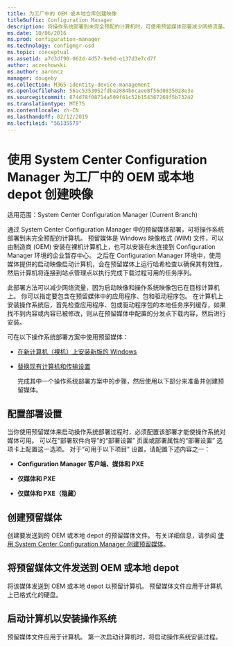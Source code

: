 ```yaml
---
title: 为工厂中的 OEM 或本地仓库创建映像
titleSuffix: Configuration Manager
description: 将操作系统部署到未完全预配的计算机时，可使用预留媒体部署减少网络流量。
ms.date: 10/06/2016
ms.prod: configuration-manager
ms.technology: configmgr-osd
ms.topic: conceptual
ms.assetid: a7d3df90-062d-4d57-9e9d-e137d3e7cd7f
author: aczechowski
ms.author: aaroncz
manager: dougeby
ms.collection: M365-identity-device-management
ms.openlocfilehash: 56ac5353052fdba2884b6caee8f56d0835028e3e
ms.sourcegitcommit: 874d78f08714a509f61c52b154387268f5b73242
ms.translationtype: MTE75
ms.contentlocale: zh-CN
ms.lasthandoff: 02/12/2019
ms.locfileid: "56135579"
---
```

# <a name="create-an-image-for-an-oem-in-factory-or-a-local-depot-with-system-center-configuration-manager"></a>使用 System Center Configuration Manager 为工厂中的 OEM 或本地 depot 创建映像

适用范围：System Center Configuration Manager (Current Branch)

通过 System Center Configuration Manager 中的预留媒体部署，可将操作系统部署到未完全预配的计算机。 预留媒体是 Windows 映像格式 (WIM) 文件，可以由制造商 (OEM) 安装在裸机计算机上，也可以安装在未连接到 Configuration Manager 环境的企业暂存中心。 之后在 Configuration Manager 环境中，使用媒体提供的启动映像启动计算机，会在预留媒体上运行哈希检查以确保其有效性，然后计算机将连接到站点管理点以执行完成下载过程可用的任务序列。


此部署方法可以减少网络流量，因为启动映像和操作系统映像包已在目标计算机上。 你可以指定要包含在预留媒体中的应用程序、包和驱动程序包。 在计算机上安装操作系统后，首先检查应用程序、包或驱动程序包的本地任务序列缓存，如果找不到内容或内容已被修改，则从在预留媒体中配置的分发点下载内容，然后进行安装。  

 可在以下操作系统部署方案中使用预留媒体：  

- [在新计算机（裸机）上安装新版的 Windows](install-new-windows-version-new-computer-bare-metal.md)  

- [替换现有计算机和传输设置](replace-an-existing-computer-and-transfer-settings.md)  

  完成其中一个操作系统部署方案中的步骤，然后使用以下部分来准备并创建预留媒体。  

## <a name="configure-deployment-settings"></a>配置部署设置  
 当你使用预留媒体来启动操作系统部署过程时，必须配置该部署才能使操作系统对媒体可用。 可以在“部署软件向导”的“部署设置”  页面或部署属性的“部署设置”  选项卡上配置这一选项。  对于“可用于以下项目”  设置，请配置下述内容之一：  

-   **Configuration Manager 客户端、媒体和 PXE**  

-   **仅媒体和 PXE**  

-   **仅媒体和 PXE（隐藏）**  

## <a name="create-the-prestaged-media"></a>创建预留媒体  
 创建要发送到的 OEM 或本地 depot 的预留媒体文件。 有关详细信息，请参阅 [使用 System Center Configuration Manager 创建预留媒体](create-prestaged-media.md)。  

## <a name="send-the-prestaged-media-file-to-the-oem-or-local-depot"></a>将预留媒体文件发送到 OEM 或本地 depot  
 将该媒体发送到 OEM 或本地 depot 以预留计算机。 预留媒体文件应用于计算机上已格式化的硬盘。  

## <a name="start-the-computer-to-install-the-operating-system"></a>启动计算机以安装操作系统  
 预留媒体文件应用于计算机。 第一次启动计算机时，将启动操作系统安装过程。  
